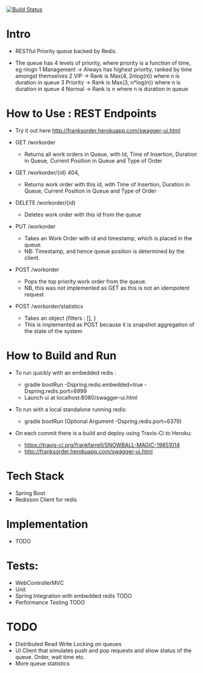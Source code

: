 [![Build Status](https://travis-ci.org/frankfarrell/SNOWBALL-MAGIC-19851014.svg?branch=master)](https://travis-ci.org/frankfarrell/SNOWBALL-MAGIC-19851014)

# Intro

* RESTful Priority queue backed by Redis.

* The queue has 4 levels of priority, where priority is a function of time, eg nlogn
  1 Management -> Always has highest priority, ranked by time amongst themselves
  2 VIP -> Rank is Max(4, 2*n*log(n)) where n is duration in queue
  3 Priority -> Rank is Max(3, n*log(n)) where n is duration in queue
  4 Normal -> Rank is n where n is duration in queue

# How to Use : REST Endpoints

* Try it out here http://franksorder.herokuapp.com/swagger-ui.html

* GET /workorder
  * Returns all work orders in Queue, with Id, Time of Insertion, Duration in Queue, Current Position in Queue and Type of Order

* GET /workorder/{id} 404,
  * Returns work order with this id, with Time of Insertion, Duration in Queue, Current Position in Queue and Type of Order

* DELETE /workorder/{id}
  * Deletes work order with this id from the queue

* PUT /workorder
  * Takes an Work Order with id and timestamp, which is placed in the queue.
  * NB: Timestamp, and hence queue position is determined by the client.

* POST /workorder
  * Pops the top priority work order from the queue.
  * NB, this was not implemented as GET as this is not an idempotent request

* POST /workorder/statistics
  * Takes an object {filters : [], }
  * This is implemented as POST because it is snapshot aggregation of the state of the system

# How to Build and Run

* To run quickly with an embedded redis :
  * gradle bootRun -Dspring.redis.embedded=true -Dspring.redis.port=6999
  * Launch ui at localhost:8080/swagger-ui.html

* To run with a local standalone running redis:
  * gradle bootRun (Optional Argument -Dspring.redis.port=6379)

* On each commit there is a build and deploy using Travis-Ci to Heroku:
  * https://travis-ci.org/frankfarrell/SNOWBALL-MAGIC-19851014
  * http://franksorder.herokuapp.com/swagger-ui.html

# Tech Stack

* Spring Boot
* Redisson Client for redis

# Implementation

* TODO

#  Tests:
* WebControllerMVC
* Unit
* Spring Integration with embedded redis TODO
* Performance Testing TODO

# TODO
* Distributed Read Write Locking on queues
* UI Client that simulates push and pop requests and show status of the queue. Order, wait time etc.
* More queue statistics